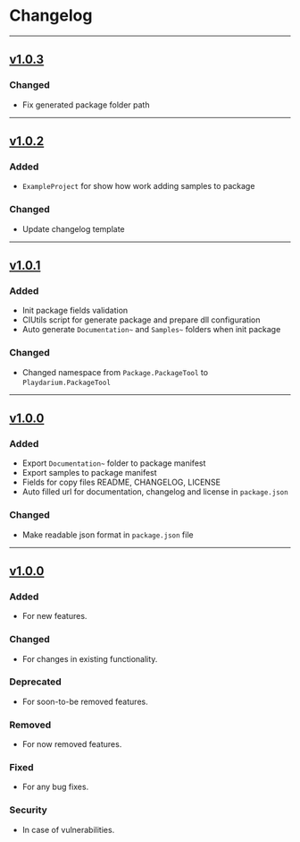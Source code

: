 # Changelog

---

## [v1.0.3](https://github.com/playdarium/package-tool/releases/tag/v1.0.2)

### Changed

- Fix generated package folder path

---

## [v1.0.2](https://github.com/playdarium/package-tool/releases/tag/v1.0.2)

### Added

- `ExampleProject` for show how work adding samples to package

### Changed

- Update changelog template

---

## [v1.0.1](https://github.com/playdarium/package-tool/releases/tag/v1.0.1)

### Added

- Init package fields validation
- CIUtils script for generate package and prepare dll configuration
- Auto generate `Documentation~` and `Samples~` folders when init package

### Changed

- Changed namespace from `Package.PackageTool` to `Playdarium.PackageTool`

---

## [v1.0.0](https://github.com/playdarium/package-tool/releases/tag/v1.0.0)

### Added

- Export `Documentation~` folder to package manifest
- Export samples to package manifest
- Fields for copy files README, CHANGELOG, LICENSE
- Auto filled url for documentation, changelog and license in `package.json`

### Changed

- Make readable json format in `package.json` file

---

## [v1.0.0](https://github.com/playdarium/package-tool/releases/tag/v1.0.0)

### Added

- For new features.

### Changed

- For changes in existing functionality.

### Deprecated

- For soon-to-be removed features.

### Removed

- For now removed features.

### Fixed

- For any bug fixes.

### Security

- In case of vulnerabilities.